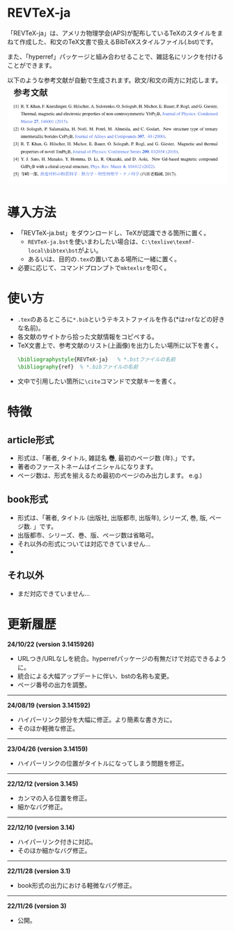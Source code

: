 # REVTeX-ja

「REVTeX-ja」は、アメリカ物理学会(APS)が配布しているTeXのスタイルをまねて作成した、和文のTeX文書で扱えるBibTeXスタイルファイル(.bst)です。

また、「hyperref」パッケージと組み合わせることで、雑誌名にリンクを付けることができます。

 以下のような参考文献が自動で生成されます。欧文/和文の両方に対応します。
![参考文献](image1.png)

# 導入方法

- 「REVTeX-ja.bst」をダウンロードし、TeXが認識できる箇所に置く。
  - `REVTeX-ja.bst`を使いまわしたい場合は、`C:\texlive\texmf-local\bibtex\bst`がよい。
  - あるいは、目的の`.tex`の置いてある場所に一緒に置く。
- 必要に応じて、コマンドプロンプトで`mktexlsr`を叩く。

# 使い方

- `.tex`のあるところに`*.bib`というテキストファイルを作る(*は`ref`などの好きな名前)。
- 各文献のサイトから拾った文献情報をコピペする。
- TeX文書上で、参考文献のリスト(上画像)を出力したい場所に以下を書く。
    ```latex
    \bibliographystyle{REVTeX-ja}   % *.bstファイルの名前
	\bibliography{ref}  % *.bibファイルの名前
    ```
- 文中で引用したい箇所に`\cite`コマンドで文献キーを書く。


# 特徴

## article形式
- 形式は、「著者, タイトル, 雑誌名 **巻**, 最初のページ数 (年).」です。
- 著者のファーストネームはイニシャルになります。
- ページ数は、形式を揃えるため最初のページのみ出力します。
e.g.) 

## book形式
- 形式は、「著者, タイトル (出版社, 出版都市, 出版年), シリーズ, 巻, 版, ページ数. 」です。
- 出版都市、シリーズ、巻、版、ページ数は省略可。
- それ以外の形式については対応できていません…
- 
## それ以外
- まだ対応できていません…


# 更新履歴

**24/10/22 (version 3.1415926)**
- URLつき/URLなしを統合。hyperrefパッケージの有無だけで対応できるように。
- 統合による大幅アップデートに伴い、bstの名称も変更。
- ページ番号の出力を調整。

---

**24/08/19 (version 3.141592)**
- ハイパーリンク部分を大幅に修正。より簡素な書き方に。
- そのほか軽微な修正。

---

**23/04/26 (version 3.14159)**
- ハイパーリンクの位置がタイトルになってしまう問題を修正。

---

**22/12/12 (version 3.145)**
- カンマの入る位置を修正。
- 細かなバグ修正。

---


**22/12/10 (version 3.14)**
- ハイパーリンク付きに対応。
- そのほか細かなバグ修正。

---

**22/11/28 (version 3.1)**
- book形式の出力における軽微なバグ修正。


---

**22/11/26 (version 3)**
- 公開。
